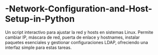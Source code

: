 # -Network-Configuration-and-Host-Setup-in-Python
Un script interactivo para ajustar la red y hosts en sistemas Linux. Permite cambiar IP, máscara de red, puerta de enlace y hostnames, instalar paquetes esenciales y gestionar configuraciones LDAP, ofreciendo una interfaz simple para estas tareas.
